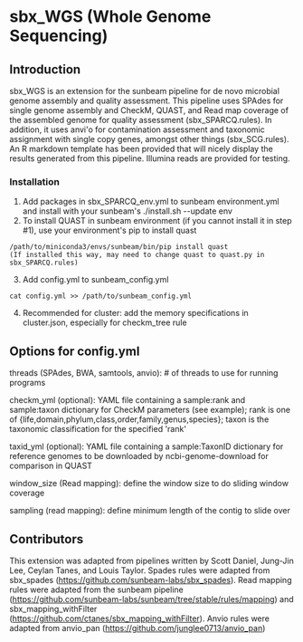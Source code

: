# sbx_WGS (Whole Genome Sequencing)

## Introduction

sbx_WGS is an extension for the sunbeam pipeline for de novo microbial genome assembly and quality assessment. This pipeline uses SPAdes for single genome assembly and CheckM, QUAST, and Read map coverage of the assembled genome for quality assessment (sbx_SPARCQ.rules). In addition, it uses anvi'o for contamination assessment and taxonomic assignment with single copy genes, amongst other things (sbx_SCG.rules). An R markdown template has been provided that will nicely display the results generated from this pipeline. Illumina reads are provided for testing.

### Installation
1. Add packages in sbx_SPARCQ_env.yml to sunbeam environment.yml and install with your sunbeam's ./install.sh --update env
2. To install QUAST in sunbeam environment (if you cannot install it in step #1), use your environment's pip to install quast
```
/path/to/miniconda3/envs/sunbeam/bin/pip install quast
(If installed this way, may need to change quast to quast.py in sbx_SPARCQ.rules)
```
3. Add config.yml to sunbeam_config.yml
```
cat config.yml >> /path/to/sunbeam_config.yml
```
4. Recommended for cluster: add the memory specifications in cluster.json, especially for checkm_tree rule

## Options for config.yml
threads (SPAdes, BWA, samtools, anvio): # of threads to use for running programs

checkm_yml (optional): YAML file containing a sample:rank and sample:taxon dictionary for CheckM parameters (see example);
rank is one of {life,domain,phylum,class,order,family,genus,species};
taxon is the taxonomic classification for the specified 'rank'

taxid_yml (optional): YAML file containing a sample:TaxonID dictionary for reference genomes to be downloaded by ncbi-genome-download for comparison in QUAST

window_size (Read mapping): define the window size to do sliding window coverage

sampling (read mapping): define minimum length of the contig to slide over

## Contributors
This extension was adapted from pipelines written by Scott Daniel, Jung-Jin Lee, Ceylan Tanes, and Louis Taylor. Spades rules were adapted from sbx_spades (https://github.com/sunbeam-labs/sbx_spades). Read mapping rules were adapted from the sunbeam pipeline (https://github.com/sunbeam-labs/sunbeam/tree/stable/rules/mapping) and sbx_mapping_withFilter (https://github.com/ctanes/sbx_mapping_withFilter). Anvio rules were adapted from anvio_pan (https://github.com/junglee0713/anvio_pan)